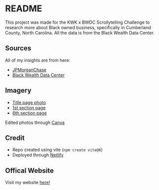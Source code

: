# README
This project was made for the KWK x BWDC Scrollytelling Challenge to research more about Black owned business, specifically in Cumberland County, North Carolina. All the data is from the Black Wealth Data Center. 

## Sources
All of my insights are from here:
- [JPMorganChase](https://www.jpmorganchase.com/institute/news-events/small-business-in-black-and-hispanic-communities)
- [Black Wealth Data Center](https://blackwealthdata.org/wealth-indicator?firstCounty=Cumberland%20County%2C%20North%20Carolina&secondCounty=national)

## Imagery 
- [Title page photo](https://share.google/images/GJTlnCDHZbmM7cxnu)
- [1st section page](https://www.exploreminnesota.com/sites/default/files/styles/cover_16x9_desktop/public/2024-01/EMT_Anglers_StJoseph_Krewe_03_MateoMackbee.jpg.webp?itok=1juGH-BH)
- [6th section page](https://share.google/images/tj4AXfxSCIa1yswKS)

Edited photos through [Canva](https://www.canva.com/)

## Credit
- Repo created using vite (`npm create vite@6`)
- Deployed through [Netlify](https://www.netlify.com/)

## Offical Website 
Visit my website [here!](https://disparities-in-profit.netlify.app/)
